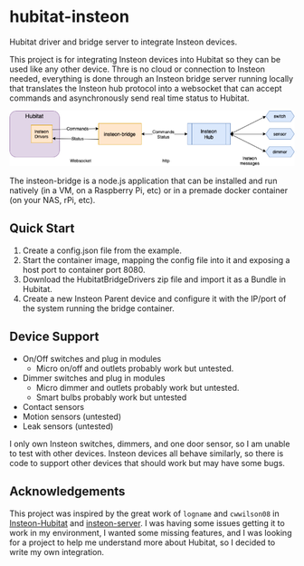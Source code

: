 # hubitat-insteon
Hubitat driver and bridge server to integrate Insteon devices.

This project is for integrating Insteon devices into Hubitat so they can be used like any other device. Thre is no cloud or connection to Insteon needed, everything is done through an Insteon bridge server running locally that translates the Insteon hub protocol into a websocket that can accept commands and asynchronously send real time status to Hubitat.
<p align="center"><img src="deployment.drawio.png" alt="Insteon bridge system"/></p>

The insteon-bridge is a node.js application that can be installed and run natively (in a VM, on a Raspberry Pi, etc) or in a premade docker container (on your NAS, rPi, etc).

## Quick Start
1. Create a config.json file from the example.
1. Start the container image, mapping the config file into it and exposing a host port to container port 8080.
1. Download the HubitatBridgeDrivers zip file and import it as a Bundle in Hubitat.
1. Create a new Insteon Parent device and configure it with the IP/port of the system running the bridge container.

## Device Support
* On/Off switches and plug in modules
    * Micro on/off and outlets probably work but untested.
* Dimmer switches and plug in modules
    * Micro dimmer and outlets probably work but untested.
    * Smart bulbs probably work but untested
* Contact sensors
* Motion sensors (untested)
* Leak sensors (untested)

I only own Insteon switches, dimmers, and one door sensor, so I am unable to test with other devices. Insteon devices all behave similarly, so there is code to support other devices that should work but may have some bugs.


## Acknowledgements
This project was inspired by the great work of `logname` and `cwwilson08` in [Insteon-Hubitat](https://github.com/logname/Insteon-Hubitat) and [insteon-server](https://github.com/logname/insteon-server). I was having some issues getting it to work in my environment, I wanted some missing features, and I was looking for a project to help me understand more about Hubitat, so I decided to write my own integration.
